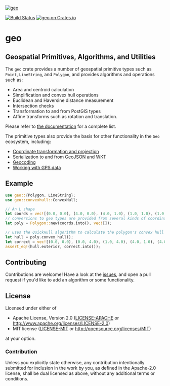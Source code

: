 [![geo](https://avatars1.githubusercontent.com/u/10320338?v=4&s=50)](https://github.com/georust)

[![Build Status](https://travis-ci.org/georust/geo.svg?branch=master)](https://travis-ci.org/georust/geo)
[![geo on Crates.io](https://meritbadge.herokuapp.com/geo)](https://crates.io/crates/geo)

# geo

## Geospatial Primitives, Algorithms, and Utilities

The `geo` crate provides a number of geospatial primitive types such as `Point`, `LineString`, and `Polygon`, and provides algorithms and operations such as:
- Area and centroid calculation
- Simplification and convex hull operations
- Euclidean and Haversine distance measurement
- Intersection checks
- Transformation to and from PostGIS types
- Affine transforms such as rotation and translation.

Please refer to [the documentation](https://docs.rs/geo) for a complete list.

The primitive types also provide the basis for other functionality in the `Geo` ecosystem, including:

- [Coordinate transformation and projection](https://github.com/georust/proj)
- Serialization to and from [GeoJSON](https://github.com/georust/geojson) and [WKT](https://github.com/georust/wkt)
- [Geocoding](https://github.com/georust/geocoding)
- [Working with GPS data](https://github.com/georust/gpx)

## Example

```rust
use geo::{Polygon, LineString};
use geo::convexhull::ConvexHull;

// An L shape
let coords = vec![(0.0, 0.0), (4.0, 0.0), (4.0, 1.0), (1.0, 1.0), (1.0, 4.0), (0.0, 4.0), (0.0, 0.0)];
// conversions to geo types are provided from several kinds of coordinate sequences
let poly = Polygon::new(coords.into(), vec![]);

// uses the QuickHull algorithm to calculate the polygon's convex hull
let hull = poly.convex_hull();
let correct = vec![(0.0, 0.0), (0.0, 4.0), (1.0, 4.0), (4.0, 1.0), (4.0, 0.0), (0.0, 0.0)]
assert_eq!(hull.exterior, correct.into());
```

## Contributing

Contributions are welcome! Have a look at the [issues](https://github.com/georust/geo/issues), and open a pull request if you'd like to add an algorithm or some functionality.

## License

Licensed under either of

 * Apache License, Version 2.0 ([LICENSE-APACHE](LICENSE-APACHE) or http://www.apache.org/licenses/LICENSE-2.0)
 * MIT license ([LICENSE-MIT](LICENSE-MIT) or http://opensource.org/licenses/MIT)

at your option.

### Contribution

Unless you explicitly state otherwise, any contribution intentionally submitted
for inclusion in the work by you, as defined in the Apache-2.0 license, shall be dual licensed as above, without any
additional terms or conditions.
